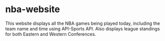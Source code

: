 # nba-website
This website displays all the NBA games being played today, including the team name and time using API-Sports API. Also displays league standings for both Eastern and Western Conferences.
